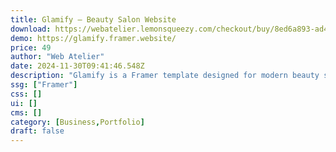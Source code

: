 ```yaml
---
title: Glamify — Beauty Salon Website
download: https://webatelier.lemonsqueezy.com/checkout/buy/8ed6a893-ad4d-41f5-a62c-0f9d6796f40e
demo: https://glamify.framer.website/
price: 49
author: "Web Atelier"
date: 2024-11-30T09:41:46.548Z
description: "Glamify is a Framer template designed for modern beauty salons. It offers stylish and responsive design, sleek animation, and customer friendly functionality."
ssg: ["Framer"]
css: []
ui: []
cms: []
category: [Business,Portfolio]
draft: false
---
```

